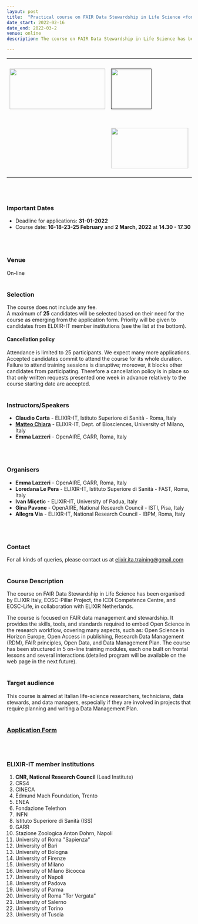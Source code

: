 ```yaml
---
layout: post
title:  "Practical course on FAIR Data Stewardship in Life Science <font color='green'>[open]</font>"
date_start: 2022-02-16
date_end: 2022-03-2   
venue: online
description: The course on FAIR Data Stewardship in Life Science has been organised by ELIXIR Italy, EOSC-Pillar Project, the ICDI Competence Centre, and EOSC-Life, in collaboration with ELIXIR Netherlands. The course is focused on FAIR data management, introduces to all aspects of Open Science, and provides the skills, tools and standards required to embed Open Science in the research workflow. It has been structured in 5 on-line training modules, each one built on frontal lessons and several interactions.

---
```




<table border="0">
        <tr>
        <td><a href="https://elixir-iib-training.github.io/website/"><img src="../../../img/logo_iib.png" height="110" width="260"></a>
        </td>
        <td><a href=""><img src="../../../img/Logo_ICDI.png" height="110" width="110"></a>
        </td>
        <td width="10"></td>
        <td><a href=""><img src="../../../img/Logo_EOSC_pillar.png" height="160" width="200"></a>
        </td>
        </tr>
        <tr>
        <td width="20"></td>
        <td><a href="https://elixir-europe.org/about-us/who-we-are/nodes/netherlands"><img src="../../../img/Logo_ELIXIR_Netherlands.jpeg" height="110" width="210"></a>
        </td>  
        <td><a href="https://www.eosc-life.eu/"><img src="../../../img/Logo_EOSC_Life.png" height="150" width="200"></a>
        </td>
        </tr>
        </table>
<br>
<br>

### Important Dates 
- Deadline for applications: **31-01-2022**
- Course date: **16-18-23-25 February** and **2 March, 2022** at **14.30 - 17.30** 
<br>
<br>


### Venue
On-line<br>
<br>


### Selection
The course does not include any fee. <br>
A maximum of **25** candidates will be selected based on their need for the course as emerging from the application form. Priority will be given to candidates from ELIXIR-IT member institutions (see the list at the bottom).
<br>

#### Cancellation policy 
Attendance is limited to 25 participants. We expect many more applications. Accepted candidates commit to attend the course for its whole duration. Failure to attend training sessions is disruptive; moreover, it blocks other candidates from participating. Therefore a cancellation policy is in place so that only written requests presented one week in advance relatively to the course starting date are accepted.
<br>
<br>


### Instructors/Speakers
- **Claudio Carta** - ELIXIR-IT, Istituto Superiore di Sanità - Roma, Italy
- [**Matteo Chiara**](https://www.unimi.it/it/ugov/person/matteo-chiara) - ELIXIR-IT, Dept. of Biosciences, University of Milano, Italy
- **Emma Lazzeri** - OpenAIRE, GARR, Roma, Italy 
<br>
<br>


### Organisers
- **Emma Lazzeri** - OpenAIRE, GARR, Roma, Italy
- **Loredana Le Pera** - ELIXIR-IT, Istituto Superiore di Sanità - FAST, Roma, Italy 
- **Ivan Miçetic** - ELIXIR-IT, University of Padua, Italy
- **Gina Pavone** - OpenAIRE, National Research Council - ISTI, Pisa, Italy
- **Allegra Via** - ELIXIR-IT, National Research Council - IBPM, Roma, Italy
<br>
<br>


### Contact
For all kinds of queries, please contact us at <elixir.ita.training@gmail.com> 
<br>
<br>


### Course Description
The course on FAIR Data Stewardship in Life Science has been organised by ELIXIR Italy, EOSC-Pillar Project, the ICDI Competence Centre, and EOSC-Life, in collaboration with ELIXIR Netherlands.

The course is focused on FAIR data management and stewardship. It provides the skills, tools, and standards required to embed Open Science in the research workflow, covering many aspects, such as: Open Science in Horizon Europe, Open Access in publishing, Research Data Management (RDM), FAIR principles, Open Data, and Data Management Plan. 
The course has been structured in 5 on-line training modules, each one built on frontal lessons and several interactions (detailed program will be available on the web page in the next future).
<br>
<br>


### Target audience
This course is aimed at Italian life-science researchers, technicians, data stewards, and data managers, especially if they are involved in projects that require planning and writing a Data Management Plan. 
<br>
<br> 

    
### [Application Form](https://forms.gle/zjeNZaa7DLBCEwd59)
<br>
<br>


<h3>ELIXIR-IT member institutions</h3>
<ol>
   <li> <b>CNR, National Research Council </b> (Lead Institute)</li>
   <li> CRS4</li>
   <li> CINECA</li>
   <li> Edmund Mach Foundation, Trento</li>
   <li> ENEA</li>
   <li> Fondazione Telethon</li> 
   <li> INFN</li>
   <li> Istituto Superiore di Sanità (ISS)</li> 
   <li> GARR</li>
   <li> Stazione Zoologica Anton Dohrn, Napoli</li>
   <li> University of Roma "Sapienza"</li>
   <li> University of Bari</li>
   <li> University of Bologna</li>
   <li> University of Firenze</li>
   <li> University of Milano</li>
   <li> University of Milano Bicocca</li>
   <li> University of Napoli</li>
   <li> University of Padova</li>
   <li> University of Parma</li>
   <li> University of Roma "Tor Vergata"</li>
   <li> University of Salerno</li>
   <li> University of Torino</li>
   <li> University of Tuscia </li>
</ol>
